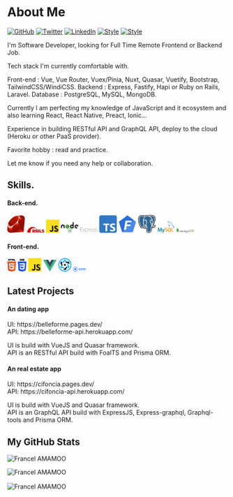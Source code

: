 # About Me

[![GitHub](https://img.shields.io/badge/GitHub-%40francelwebdev-239a3b.svg)](https://github.com/francelwebdev)
[![Twitter](https://img.shields.io/badge/Twitter-%40alex31731307-58a1f2.svg)](https://twitter.com/alex31731307)
[![LinkedIn](https://img.shields.io/badge/Linked-in-0c66c3.svg)](https://www.linkedin.com/in/francel-amamoo-b14660145/)
[![Style](https://img.shields.io/badge/Dark%20Mode-111111.svg#gh-dark-mode-only)](https://github.com/settings/appearance#gh-dark-mode-only)
[![Style](https://img.shields.io/badge/Light%20Mode-efefef.svg#gh-light-mode-only)](https://github.com/settings/appearance#gh-light-mode-only)

I'm Software Developer, looking for Full Time Remote Frontend or Backend Job.

Tech stack I'm currently comfortable with.

Front-end : Vue, Vue Router, Vuex/Pinia, Nuxt, Quasar, Vuetify, Bootstrap, TailwindCSS/WindiCSS.
Backend : Express, Fastify, Hapi or Ruby on Rails, Laravel.
Database : PostgreSQL, MySQL, MongoDB.

Currently I am perfecting my knowledge of JavaScript and it ecosystem and also learning React, React Native, Preact, Ionic...

Experience in building RESTful API and GraphQL API, deploy to the cloud (Heroku or other PaaS provider).

Favorite hobby : read and practice.

Let me know if you need any help or collaboration.

## Skills.

#### Back-end.
<p>
  <img src ="./images/Ruby_logo.svg" alt="Ruby logo" width="8%" title='Ruby'/>
  <img src ="./images/Ruby_On_Rails_Logo.svg" alt="Ruby on Rails logo" width="8%" title='Ruby on Rails'/>
  <img src ="./images/javascript.svg" alt="JavaScript logo" width="6%" title='JavaScript'/>
  <img src ="./images/nodejs.svg" alt="Node logo" width="8%" title='Nodejs'/>
  <img src ="./images/express.svg" alt="Express logo" width="8%" title='Express'/>  
  <img src ="./images/Typescript_logo_2020.svg" alt="TypeScript logo" width="8%" title='TypeScript'/>
  <img src ="./images/logo.png" alt="FoalTS logo" width="8%" title='FoalTS'/>
  <!--<img src ="./images/logo (1).png" alt="Elixir logo" width="8%" title='Elixir'/>
  <img src ="./images/phoenix-78c0fd3233522383ea9093ef877c8851.png" alt="Elixir logo" width="8%" title='Phoenix'/>-->
  <img src ="./images/PostgreSQL_logo.3colors.svg" alt="PostgreSQL logo" width="8%" title='PostgreSQL'/>
  <img src ="./images/logo-mysql-170x115.png" alt="MySQL logo" width="8%" title='MySQL'/>
  <img src ="./images/mongodb.svg" alt="D3 logo" width="8%" title='MongoDB'/>
</p>

#### Front-end.
<p>
  <img src ="./images/html-5.svg" alt="HTML5 logo" width="4%" title='HTML5'/>
  <img src ="./images/css-3.svg" alt="CSS3 logo" width="4%" title='CSS3'/>
  <img src ="./images/javascript.svg" alt="JavaScript logo" width="6%" title='JavaScript'/>
  <img src ="./images/vuejs-seeklogo.com.svg" alt="VueJS logo" width="6%" title='VueJS'/>
  <img src ="./images/quasar-logo.svg" alt="Quasar logo" width="6%" title='Quasar'/>
  <img src ="./images/512px-Ionic_Logo.svg.png" alt="Ionic logo" width="6%" title='Ionic'/>
</p>

## Latest Projects

#### An dating app
<p>
  UI: https://belleforme.pages.dev/
  <br>
  API: https://belleforme-api.herokuapp.com/
  
  UI is build with VueJS and Quasar framework.
  <br>
  API is an RESTful API build with FoalTS and Prisma ORM.
</p>

#### An real estate app
<p>
  UI: https://cifoncia.pages.dev/
  <br>
  API: https://cifoncia-api.herokuapp.com/
  
  UI is build with VueJS and Quasar framework.
  <br>
  API is an GraphQL API build with ExpressJS, Express-graphql, Graphql-tools and Prisma ORM.
</p>


## My GitHub Stats

 <p><img src="https://github-readme-stats.vercel.app/api/top-langs?username=francelwebdev&show_icons=true&locale=en&layout=default" alt="Francel AMAMOO" /></p>

<p><img src="https://github-readme-stats.vercel.app/api?username=francelwebdev&show_icons=true&locale=en&layout=default" alt="Francel AMAMOO" /></p>

<p><img align="center" src="https://github-readme-streak-stats.herokuapp.com/?user=francelwebdev&show_icons=true&locale=en&layout=default" alt="Francel AMAMOO" /></p>

 
<!-- ## Tech Stacks
- MEEN Stack
- MERN Stack
- JAM Stack
- MRF Stack
 -->

<!--
---
<small> _I am a lifelong learner and I love teaching and inspiring people_. </small>
-->

<!--
### Hi there 👋

I am Francel AMAMOO. I am a Ruby On Rails back-end developer.
Ruby is the language that makes me more productive and is my primary backend programming language. I write very often Ruby and JavaScript code. I also have little front-end skills in JavaScript and Vuejs and little skills in Nodejs.
I am currently more learnning JavaScript, TypeScript and Nodejs and i'm looking for new opportunities.
  

**francelwebdev/francelwebdev** is a ✨ _special_ ✨ repository because its `README.md` (this file) appears on your GitHub profile.

Here are some ideas to get you started:

- 🔭 I’m currently working on ...
- 🌱 I’m currently learning ...
- 👯 I’m looking to collaborate on ...
- 🤔 I’m looking for help with ...
- 💬 Ask me about ...
- 📫 How to reach me: ...
- 😄 Pronouns: ...
- ⚡ Fun fact: ...
-->
